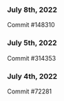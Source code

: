 ### July 8th, 2022

Commit #148310

### July 5th, 2022

Commit #314353


### July 4th, 2022

Commit #72281
